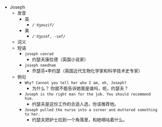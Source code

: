 - Joseph
  - 发音
    - 英
      - `/ˈdʒəuzif/`
    - 美
      - `/ˈdʒozəf, -səf/`
  - 词义
  - 短语
    - `joseph conrad`
      - 约瑟夫康拉德（英国小说家） 
    - `joseph needham`
      - 乔瑟芬•李约瑟（英国近代生物化学家和科学技术史专家） 
  - 例句
    - `Why? Cannot you tell her who I am, eh, Joseph?`
      - 为什么？ 你就不能告诉她我是谁吗，呃，约瑟夫？
    - `Joseph is the right man for the job. You should recommend him.`
      - 约瑟夫是这份工作的合适人选，你该推荐他。
    - `Joseph pulled the nurse into a corner and muttered something to her.`
      - 约瑟夫把护士拉到一个角落里，和她嘀咕着什么。


